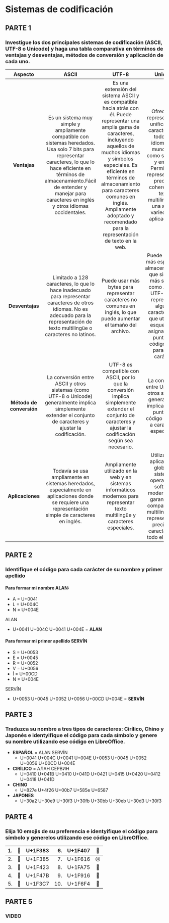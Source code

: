 # Sistemas de codificación 
## PARTE 1
### Investigue los dos principales sistemas de codificación (ASCII, UTF-8 o Unicode) y haga una tabla comparativa en términos de ventajas y desventajas, métodos de conversión y aplicación de cada uno.

Aspecto  | ASCII              | UTF-8              |            Unicode | 
|:--------:| :------------------: | :------------------: | :------------------: |
**Ventajas** | Es un sistema muy simple y ampliamente compatible con sistemas heredados. Usa solo 7 bits para representar caracteres, lo que lo hace eficiente en términos de almacenamiento.Fácil de entender y manejar para caracteres en inglés y otros idiomas occidentales. | Es una extensión del sistema ASCII y es compatible hacia atrás con él. Puede representar una amplia gama de caracteres, incluyendo aquellos de muchos idiomas y símbolos especiales. Es eficiente en términos de almacenamiento para caracteres comunes en inglés. Ampliamente adoptado y recomendado para la representación de texto en la web. | Ofrece una representación unificada de caracteres de todos los idiomas del mundo, así como símbolos y emojis. Permite una representación precisa y coherente de texto multilingüe en una amplia variedad de aplicaciones. 
**Desventajas**  | Limitado a 128 caracteres, lo que lo hace inadecuado para representar caracteres de otros idiomas. No es adecuado para la representación de texto multilingüe o caracteres no latinos. | Puede usar más bytes para representar caracteres no comunes en inglés, lo que puede aumentar el tamaño del archivo. | Puede requerir más espacio de almacenamiento que sistemas más simples como ASCII o UTF-8 para representar algunos caracteres, ya que utiliza un esquema de asignación de puntos de código único para cada carácter.
**Método de conversión** | La conversión entre ASCII y otros sistemas (como UTF-8 o Unicode) generalmente implica simplemente extender el conjunto de caracteres y ajustar la codificación. | UTF-8 es compatible con ASCII, por lo que la conversión implica simplemente extender el conjunto de caracteres y ajustar la codificación según sea necesario. | La conversión entre Unicode y otros sistemas generalmente implica asignar puntos de código Unicode a caracteres específicos.
**Aplicaciones** | Todavía se usa ampliamente en sistemas heredados, especialmente en aplicaciones donde se requiere una representación simple de caracteres en inglés. | Ampliamente utilizado en la web y en sistemas informáticos modernos para representar texto multilingüe y caracteres especiales. | Utilizado en aplicaciones globales, sistemas operativos y software moderno para garantizar la compatibilidad multilingüe y la representación precisa de caracteres de todo el mundo. | Ampliamente utilizado en la web y en sistemas informáticos modernos para representar texto multilingüe y caracteres especiales.
## PARTE 2
### Identifique el código para cada carácter de su nombre y primer apellido
#### Para formar mi nombre ALAN:
* A = U+0041
* L = U+004C
* N = U+004E

ALAN 

* U+0041 U+004C U+0041 U+004E = **ALAN**

#### Para formar mi primer apellido SERVÍN
* S = U+0053
* E = U+0045
* R = U+0052
* V = U+0056
* Í = U+00CD
* N = U+004E

SERVÍN

* U+0053 U+0045 U+0052 U+0056 U+00CD U+004E = **SERVÍN**

## PARTE 3
### Traduzca su nombre a tres tipos de caracteres: Cirílico, Chino y Japonés e identyifique el código para cada símbolo y genere su nombre utilizando ese código en LibreOffice.

* **ESPAÑOL** = ALAN SERVÍN 
  * U+0041 U+004C U+0041 U+004E U+0053 U+0045 U+0052 U+0056 U+00CD U+004E
* **CIRÍLICO** = АЛАН СЕРВИН
  * U+0410 U+041B	U+0410 U+041D	U+0421 U+0415 U+0420 U+0412 U+0418 U+041D 
* **CHINO**
  * U+827e U+4f26 U+00b7 U+585e U+6587
* **JAPONES**
  * U+30a2 U+30e9 U+30f3 U+30fb U+30bb U+30eb U+30d3 U+30f3

## PARTE 4
### Elija 10 emojis de su preferencia e identyifique el código para símbolo y generelos utilizando ese código en LibreOffice.

|1.|🎃  | U+1F383  | 6.| U+1F407	| 🐇|
|:---:|:----: |:--------:|----:|:------:|:-----:| 
|2.|🎅  | U+1F385  |  7.|U+1F616|😖|
|3.|🐣  |U+1F423   |	 8.| U+1FA75|🩵|
|4.|👻 |U+1F47B	    | 9.|U+1F916|🤖	|
|5.|🏇|U+1F3C7     |	10. |U+1F6F4|🛴|

## PARTE 5
### VIDEO

